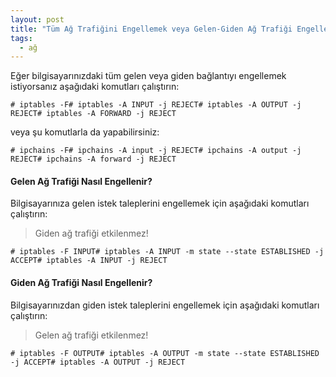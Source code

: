 ```yaml
---
layout: post
title: "Tüm Ağ Trafiğini Engellemek veya Gelen-Giden Ağ Trafiği Engellemek"
tags:
  - ağ
---
```


Eğer bilgisayarınızdaki tüm gelen veya giden bağlantıyı engellemek istiyorsanız aşağıdaki komutları çalıştırın:

```
# iptables -F# iptables -A INPUT -j REJECT# iptables -A OUTPUT -j REJECT# iptables -A FORWARD -j REJECT
```

veya şu komutlarla da yapabilirsiniz:

```
# ipchains -F# ipchains -A input -j REJECT# ipchains -A output -j REJECT# ipchains -A forward -j REJECT
```

#### Gelen Ağ Trafiği Nasıl Engellenir?

Bilgisayarınıza gelen istek taleplerini engellemek için aşağıdaki komutları çalıştırın:

> Giden ağ trafiği etkilenmez!

```
# iptables -F INPUT# iptables -A INPUT -m state --state ESTABLISHED -j ACCEPT# iptables -A INPUT -j REJECT
```

#### Giden Ağ Trafiği Nasıl Engellenir?

Bilgisayarınızdan giden istek taleplerini engellemek için aşağıdaki komutları çalıştırın:

> Gelen ağ trafiği etkilenmez!

```
# iptables -F OUTPUT# iptables -A OUTPUT -m state --state ESTABLISHED -j ACCEPT# iptables -A OUTPUT -j REJECT
```